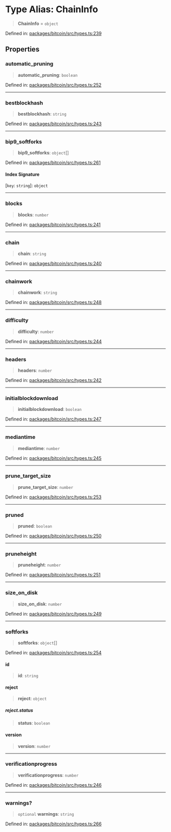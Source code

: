 # Type Alias: ChainInfo

> **ChainInfo** = `object`

Defined in: [packages/bitcoin/src/types.ts:239](https://github.com/dcdpr/did-btcr2-js/blob/c82bc5c69016e1146a0c52c6e6b21621f5abd6d4/packages/bitcoin/src/types.ts#L239)

## Properties

### automatic\_pruning

> **automatic\_pruning**: `boolean`

Defined in: [packages/bitcoin/src/types.ts:252](https://github.com/dcdpr/did-btcr2-js/blob/c82bc5c69016e1146a0c52c6e6b21621f5abd6d4/packages/bitcoin/src/types.ts#L252)

***

### bestblockhash

> **bestblockhash**: `string`

Defined in: [packages/bitcoin/src/types.ts:243](https://github.com/dcdpr/did-btcr2-js/blob/c82bc5c69016e1146a0c52c6e6b21621f5abd6d4/packages/bitcoin/src/types.ts#L243)

***

### bip9\_softforks

> **bip9\_softforks**: `object`[]

Defined in: [packages/bitcoin/src/types.ts:261](https://github.com/dcdpr/did-btcr2-js/blob/c82bc5c69016e1146a0c52c6e6b21621f5abd6d4/packages/bitcoin/src/types.ts#L261)

#### Index Signature

\[`key`: `string`\]: `object`

***

### blocks

> **blocks**: `number`

Defined in: [packages/bitcoin/src/types.ts:241](https://github.com/dcdpr/did-btcr2-js/blob/c82bc5c69016e1146a0c52c6e6b21621f5abd6d4/packages/bitcoin/src/types.ts#L241)

***

### chain

> **chain**: `string`

Defined in: [packages/bitcoin/src/types.ts:240](https://github.com/dcdpr/did-btcr2-js/blob/c82bc5c69016e1146a0c52c6e6b21621f5abd6d4/packages/bitcoin/src/types.ts#L240)

***

### chainwork

> **chainwork**: `string`

Defined in: [packages/bitcoin/src/types.ts:248](https://github.com/dcdpr/did-btcr2-js/blob/c82bc5c69016e1146a0c52c6e6b21621f5abd6d4/packages/bitcoin/src/types.ts#L248)

***

### difficulty

> **difficulty**: `number`

Defined in: [packages/bitcoin/src/types.ts:244](https://github.com/dcdpr/did-btcr2-js/blob/c82bc5c69016e1146a0c52c6e6b21621f5abd6d4/packages/bitcoin/src/types.ts#L244)

***

### headers

> **headers**: `number`

Defined in: [packages/bitcoin/src/types.ts:242](https://github.com/dcdpr/did-btcr2-js/blob/c82bc5c69016e1146a0c52c6e6b21621f5abd6d4/packages/bitcoin/src/types.ts#L242)

***

### initialblockdownload

> **initialblockdownload**: `boolean`

Defined in: [packages/bitcoin/src/types.ts:247](https://github.com/dcdpr/did-btcr2-js/blob/c82bc5c69016e1146a0c52c6e6b21621f5abd6d4/packages/bitcoin/src/types.ts#L247)

***

### mediantime

> **mediantime**: `number`

Defined in: [packages/bitcoin/src/types.ts:245](https://github.com/dcdpr/did-btcr2-js/blob/c82bc5c69016e1146a0c52c6e6b21621f5abd6d4/packages/bitcoin/src/types.ts#L245)

***

### prune\_target\_size

> **prune\_target\_size**: `number`

Defined in: [packages/bitcoin/src/types.ts:253](https://github.com/dcdpr/did-btcr2-js/blob/c82bc5c69016e1146a0c52c6e6b21621f5abd6d4/packages/bitcoin/src/types.ts#L253)

***

### pruned

> **pruned**: `boolean`

Defined in: [packages/bitcoin/src/types.ts:250](https://github.com/dcdpr/did-btcr2-js/blob/c82bc5c69016e1146a0c52c6e6b21621f5abd6d4/packages/bitcoin/src/types.ts#L250)

***

### pruneheight

> **pruneheight**: `number`

Defined in: [packages/bitcoin/src/types.ts:251](https://github.com/dcdpr/did-btcr2-js/blob/c82bc5c69016e1146a0c52c6e6b21621f5abd6d4/packages/bitcoin/src/types.ts#L251)

***

### size\_on\_disk

> **size\_on\_disk**: `number`

Defined in: [packages/bitcoin/src/types.ts:249](https://github.com/dcdpr/did-btcr2-js/blob/c82bc5c69016e1146a0c52c6e6b21621f5abd6d4/packages/bitcoin/src/types.ts#L249)

***

### softforks

> **softforks**: `object`[]

Defined in: [packages/bitcoin/src/types.ts:254](https://github.com/dcdpr/did-btcr2-js/blob/c82bc5c69016e1146a0c52c6e6b21621f5abd6d4/packages/bitcoin/src/types.ts#L254)

#### id

> **id**: `string`

#### reject

> **reject**: `object`

##### reject.status

> **status**: `boolean`

#### version

> **version**: `number`

***

### verificationprogress

> **verificationprogress**: `number`

Defined in: [packages/bitcoin/src/types.ts:246](https://github.com/dcdpr/did-btcr2-js/blob/c82bc5c69016e1146a0c52c6e6b21621f5abd6d4/packages/bitcoin/src/types.ts#L246)

***

### warnings?

> `optional` **warnings**: `string`

Defined in: [packages/bitcoin/src/types.ts:266](https://github.com/dcdpr/did-btcr2-js/blob/c82bc5c69016e1146a0c52c6e6b21621f5abd6d4/packages/bitcoin/src/types.ts#L266)
